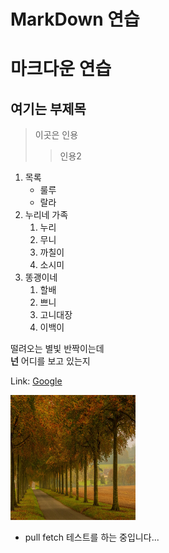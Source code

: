 # MarkDown 연습

# 마크다운 연습

## 여기는 부제목

> 이곳은 인용
>
> > 인용2

1. 목록
   - 룰루
   - 랄라
2. 누리네 가족
   1. 누리
   2. 무니
   3. 까칠이
   4. 소시미
3. 똥괭이네
   1. 할배
   2. 쁘니
   3. 고니대장
   4. 이백이

떨려오는 별빛 반짝이는데  
**넌** 어디를 보고 있는지

Link: [Google](http://google.com)

<img src="/img/1.jpg" width="200px" height="200px" title="사진 사이즈 설정" alt="nature"></img>

- pull fetch 테스트를 하는 중입니다...
